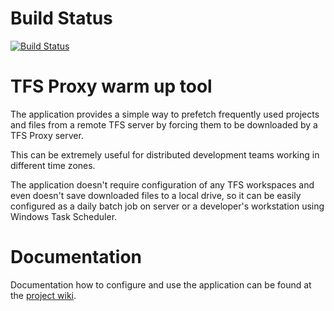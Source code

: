 Build Status
==
[![Build Status](https://dev.azure.com/nio0772/nio/_apis/build/status/norschel.TfsProxyWarmUp)](https://dev.azure.com/nio0772/nio/_build/latest?definitionId=1)

TFS Proxy warm up tool
==

The application provides a simple way to prefetch frequently used projects and files from a remote TFS server
by forcing them to be downloaded by a TFS Proxy server.

This can be extremely useful for distributed development teams working in different time zones.

The application doesn't require configuration of any TFS workspaces and even doesn't save downloaded files
to a local drive, so it can be easily configured as a daily batch job on server or a developer's workstation
using Windows Task Scheduler.

Documentation
==

Documentation how to configure and use the application can be found at the
[project wiki](https://github.com/kostrse/TfsProxyWarmUp/wiki).
